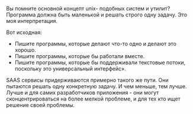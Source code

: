 Вы помните основной концепт unix- подобных систем и утилит?
Программа должна быть маленькой и решать строго одну задачу. Это моя интерпретация. 

Вот исходная: 

- Пишите программы, которые делают что-то одно и делают это хорошо. 
- Пишите программы, которые бы работали вместе. 
- Пишите программы, которые бы поддерживали текстовые потоки, поскольку это универсальный интерфейс».

SAAS  сервисы придерживаются примерно такого же пути. Они пытаются решать одну конкретную задачу. И чем меньше, тем лучше. Лучше и для самих разработчиков приложения - они могут сконцентрироваться на более мелкой проблеме, и для тех кто ищет решение своей проблемы.